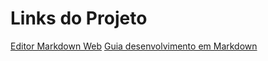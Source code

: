 # Links do Projeto

[Editor Markdown Web](https://stackedit.io/app#)
[Guia desenvolvimento em Markdown](https://www.markdownguide.org/getting-started/)
